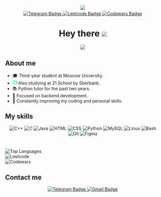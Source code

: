 <div align="center">
  <img src="https://i.giphy.com/media/v1.Y2lkPTc5MGI3NjExeWk3NW03ZzhmbmpjdzFtcjNzcmJiZWU1YW55aHk4OHZyemRvOHVpbCZlcD12MV9pbnRlcm5hbF9naWZfYnlfaWQmY3Q9cw/b88QlTSTsj3bEHQyZf/giphy.gif" width="100">
</div>

<div align="center">
  <a href="https://t.me/yokkochka">
    <img src="https://img.shields.io/badge/Telegram-0088cc?logo=telegram&logoColor=white&style=for-the-badge" alt="Telegram Badge"/>
  </a>
  <a href="https://leetcode.com/u/Yokkochka/">
    <img src="https://img.shields.io/badge/Leetcode-1b2024?logo=leetcode&logoColor=d8963d&style=for-the-badge" alt="Leetcode Badge"/>
  </a>
  <a href="https://www.codewars.com/users/Yokkochka">
    <img src="https://img.shields.io/badge/Codewars-b84b37?logo=codewars&logoColor=14191d&style=for-the-badge" alt="Codewars Badge"/>
  </a>
</div>

<h1 align="center">
  Hey there
  <img src="https://media.giphy.com/media/hvRJCLFzcasrR4ia7z/giphy.gif" width="30px"/>
</h1>

<div align="center">
  <img src="https://i.giphy.com/media/v1.Y2lkPTc5MGI3NjExcWozNmE2enFpcGxuemplcnlnM2tvc3N0dHc0OWcxMDUzMWl1YWVhMyZlcD12MV9pbnRlcm5hbF9naWZfYnlfaWQmY3Q9Zw/LMcB8XospGZO8UQq87/giphy.gif" width="600">
</div>

## About me

- 🎓 Third-year student at Moscow University.
- <img src="./materials/21_logo.png" width="15" height="15" alt="21 School"/> Also studying at 21 School by Sberbank.
- 📚 Python tutor for the past two years.
- 🔧 Focused on backend development.
- 🚀 Constantly improving my coding and personal skills.



##  My skills

<div align="center">
  <img src="https://cdn.jsdelivr.net/gh/devicons/devicon/icons/cplusplus/cplusplus-original.svg" width="50" height="50" alt="C++"/>
  <img src="https://cdn.jsdelivr.net/gh/devicons/devicon/icons/c/c-original.svg" width="50" height="50" alt="C"/>
  <img src="https://cdn.jsdelivr.net/gh/devicons/devicon/icons/java/java-original.svg" width="50" height="50" alt="Java"/>
  <img src="https://cdn.jsdelivr.net/gh/devicons/devicon/icons/html5/html5-original.svg" width="50" height="50" alt="HTML"/>
  <img src="https://cdn.jsdelivr.net/gh/devicons/devicon/icons/css3/css3-original.svg" width="50" height="50" alt="CSS"/>
  <img src="https://cdn.jsdelivr.net/gh/devicons/devicon/icons/python/python-original.svg" width="50" height="50" alt="Python"/>
  <img src="https://cdn.jsdelivr.net/gh/devicons/devicon/icons/mysql/mysql-original.svg" width="50" height="50" alt="MySQL"/>
  <img src="https://cdn.jsdelivr.net/gh/devicons/devicon/icons/linux/linux-original.svg" width="50" height="50" alt="Linux"/>
  <img src="https://cdn.jsdelivr.net/gh/devicons/devicon/icons/bash/bash-original.svg" width="50" height="50" alt="Bash"/>
  <img src="https://cdn.jsdelivr.net/gh/devicons/devicon/icons/git/git-original.svg" width="50" height="50" alt="Git"/>
  <img src="https://cdn.jsdelivr.net/gh/devicons/devicon/icons/figma/figma-original.svg" width="50" height="50" alt="Figma"/>
 


</div>

<div>
    <h1></h1>
    <img width=500 align=center src="https://github-readme-stats.vercel.app/api/top-langs/?username=yokkochka&layout=compact" alt="Top Languages" />
</div>
    
<div>
    <img src="https://leetcard.jacoblin.cool/yokkochka" alt="Leetcode" />
</div>

<div>
    <img src="https://www.codewars.com/users/Yokkochka/badges/large" alt="Codewars" />
</div>


##  Contact me
<div align="center">
  <a href="https://t.me/yokkochka">
    <img src="https://img.shields.io/badge/Telegram-0088cc?logo=telegram&logoColor=white&style=for-the-badge" alt="Telegram Badge"/>
  </a>
  <a href="mailto:ulyana.yunusova@bk.ru">
    <img src="https://img.shields.io/badge/Gmail-ff0000?logo=gmail&logoColor=white&style=for-the-badge" alt="Gmail Badge"/>
 </a>
</div>